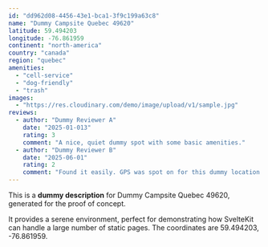 ```yaml
---
id: "dd962d08-4456-43e1-bca1-3f9c199a63c8"
name: "Dummy Campsite Quebec 49620"
latitude: 59.494203
longitude: -76.861959
continent: "north-america"
country: "canada"
region: "quebec"
amenities:
  - "cell-service"
  - "dog-friendly"
  - "trash"
images:
  - "https://res.cloudinary.com/demo/image/upload/v1/sample.jpg"
reviews:
  - author: "Dummy Reviewer A"
    date: "2025-01-013"
    rating: 3
    comment: "A nice, quiet dummy spot with some basic amenities."
  - author: "Dummy Reviewer B"
    date: "2025-06-01"
    rating: 2
    comment: "Found it easily. GPS was spot on for this dummy location."
---
```


This is a **dummy description** for Dummy Campsite Quebec 49620, generated for the proof of concept.

It provides a serene environment, perfect for demonstrating how SvelteKit can handle a large number of static pages. The coordinates are 59.494203, -76.861959.
